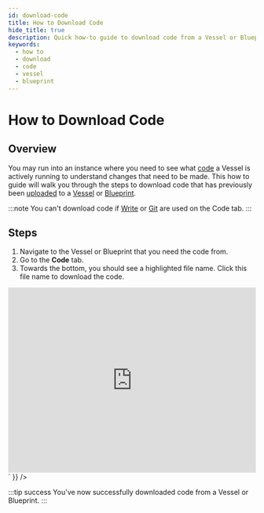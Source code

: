 ```yaml
---
id: download-code
title: How to Download Code
hide_title: true
description: Quick how-to guide to download code from a Vessel or Blueprint.
keywords:
  - how to
  - download
  - code
  - vessel
  - blueprint
---
```


# How to Download Code

## Overview

You may run into an instance where you need to see what [code](../../reference/code/code-overview.md) a Vessel is actively running to understand changes that need to be made. This how to guide will walk you through the steps to download code that has previously been [uploaded](../../reference/code/upload-code.md) to a [Vessel](../../reference/vessels.md) or [Blueprint](../../reference/blueprints/blueprints-overview.md).

:::note
You can't download code if [Write](../../reference/code/write-code.md) or [Git](../../reference/code/git-connection.md) are used on the Code tab.
:::

## Steps

1. Navigate to the Vessel or Blueprint that you need the code from.
2. Go to the **Code** tab.
3. Towards the bottom, you should see a highlighted file name. Click this file name to download the code.

<div dangerouslySetInnerHTML={{ __html: `<div style="position: relative; padding-bottom: calc(66.66666666666666% + 41px); height: 0;"><iframe src="https://demo.arcade.software/S7dW9GFzsagDGZHvvTas?embed" frameborder="0" loading="lazy" webkitallowfullscreen mozallowfullscreen allowfullscreen style="position: absolute; top: 0; left: 0; width: 100%; height: 100%;color-scheme: light;" title="How to Download Code"></iframe></div>` }} />

:::tip success
You've now successfully downloaded code from a Vessel or Blueprint.
:::